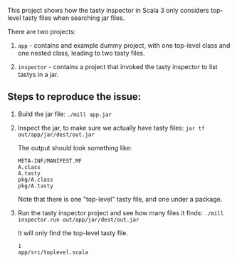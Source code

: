 This project shows how the tasty inspector in Scala 3 only considers top-level
tasty files when searching jar files.

There are two projects:

1. `app` - contains and example dummy project, with one top-level class and one
   nested class, leading to two tasty files.

2. `inspector` - contains a project that invoked the tasty inspector to list
   tastys in a jar.

## Steps to reproduce the issue:

1. Build the jar file: `./mill app.jar`

2. Inspect the jar, to make sure we actually have tasty files: `jar tf out/app/jar/dest/out.jar`

   The output should look something like:

   ```
   META-INF/MANIFEST.MF
   A.class
   A.tasty
   pkg/A.class
   pkg/A.tasty
   ```

   Note that there is one "top-level" tasty file, and one under a package.

3. Run the tasty inspector project and see how many files it finds: `./mill inspector.run out/app/jar/dest/out.jar`

   It will only find the top-level tasty file.

   ```
   1
   app/src/toplevel.scala
   ```
